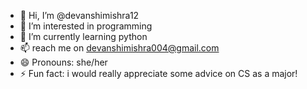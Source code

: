 - 👋 Hi, I’m @devanshimishra12
- 👀 I’m interested in programming 
- 🌱 I’m currently learning python
- 📫 reach me on devanshimishra004@gmail.com
- 😄 Pronouns: she/her
- ⚡ Fun fact: i would really appreciate some advice on CS as a major!

<!---
devanshimishra12/devanshimishra12 is a ✨ special ✨ repository because its `README.md` (this file) appears on your GitHub profile.
You can click the Preview link to take a look at your changes.
--->
